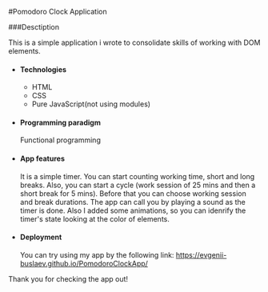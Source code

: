 #Pomodoro Clock Application

###Desctiption

This is a simple application i wrote to consolidate skills of working with DOM elements.

- #### Technologies
  - HTML
  - CSS
  - Pure JavaScript(not using modules)

* #### Programming paradigm
  Functional programming
* #### App features

  It is a simple timer. You can start counting working time, short and long breaks. Also, you can start a cycle (work session of 25 mins and then a short break for 5 mins). Before that you can choose working session and break durations. The app can call you by playing a sound as the timer is done. Also I added some animations, so you can idenrify the timer's state looking at the color of elements.

* #### Deployment
  You can try using my app by the following link: https://evgenii-buslaev.github.io/PomodoroClockApp/

Thank you for checking the app out!
